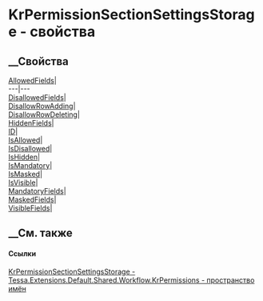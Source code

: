 # KrPermissionSectionSettingsStorage - свойства
##  __Свойства
[AllowedFields](P_Tessa_Extensions_Default_Shared_Workflow_KrPermissions_KrPermissionSectionSettingsStorage_AllowedFields.htm)|  
---|---  
[DisallowedFields](P_Tessa_Extensions_Default_Shared_Workflow_KrPermissions_KrPermissionSectionSettingsStorage_DisallowedFields.htm)|  
[DisallowRowAdding](P_Tessa_Extensions_Default_Shared_Workflow_KrPermissions_KrPermissionSectionSettingsStorage_DisallowRowAdding.htm)|  
[DisallowRowDeleting](P_Tessa_Extensions_Default_Shared_Workflow_KrPermissions_KrPermissionSectionSettingsStorage_DisallowRowDeleting.htm)|  
[HiddenFields](P_Tessa_Extensions_Default_Shared_Workflow_KrPermissions_KrPermissionSectionSettingsStorage_HiddenFields.htm)|  
[ID](P_Tessa_Extensions_Default_Shared_Workflow_KrPermissions_KrPermissionSectionSettingsStorage_ID.htm)|  
[IsAllowed](P_Tessa_Extensions_Default_Shared_Workflow_KrPermissions_KrPermissionSectionSettingsStorage_IsAllowed.htm)|  
[IsDisallowed](P_Tessa_Extensions_Default_Shared_Workflow_KrPermissions_KrPermissionSectionSettingsStorage_IsDisallowed.htm)|  
[IsHidden](P_Tessa_Extensions_Default_Shared_Workflow_KrPermissions_KrPermissionSectionSettingsStorage_IsHidden.htm)|  
[IsMandatory](P_Tessa_Extensions_Default_Shared_Workflow_KrPermissions_KrPermissionSectionSettingsStorage_IsMandatory.htm)|  
[IsMasked](P_Tessa_Extensions_Default_Shared_Workflow_KrPermissions_KrPermissionSectionSettingsStorage_IsMasked.htm)|  
[IsVisible](P_Tessa_Extensions_Default_Shared_Workflow_KrPermissions_KrPermissionSectionSettingsStorage_IsVisible.htm)|  
[MandatoryFields](P_Tessa_Extensions_Default_Shared_Workflow_KrPermissions_KrPermissionSectionSettingsStorage_MandatoryFields.htm)|  
[MaskedFields](P_Tessa_Extensions_Default_Shared_Workflow_KrPermissions_KrPermissionSectionSettingsStorage_MaskedFields.htm)|  
[VisibleFields](P_Tessa_Extensions_Default_Shared_Workflow_KrPermissions_KrPermissionSectionSettingsStorage_VisibleFields.htm)|  
## __См. также
#### Ссылки
[KrPermissionSectionSettingsStorage -
](T_Tessa_Extensions_Default_Shared_Workflow_KrPermissions_KrPermissionSectionSettingsStorage.htm)
[Tessa.Extensions.Default.Shared.Workflow.KrPermissions - пространство
имён](N_Tessa_Extensions_Default_Shared_Workflow_KrPermissions.htm)
